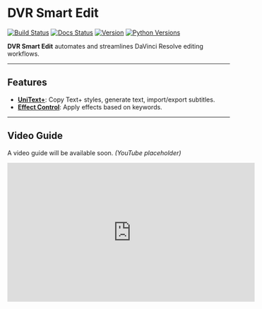 # DVR Smart Edit

[![Build Status](https://img.shields.io/github/actions/workflow/status/xyzkaz/automate-davinci-resolve/main.yml?branch=main)](https://github.com/xyzkaz/automate-davinci-resolve/actions)
[![Docs Status](https://img.shields.io/github/deployments/xyzkaz/automate-davinci-resolve/github-pages?label=docs)](https://username.github.io/my-plugin/)
[![Version](https://img.shields.io/github/v/tag/xyzkaz/automate-davinci-resolve?label=version)](https://github.com/xyzkaz/automate-davinci-resolve/releases)
[![Python Versions](https://img.shields.io/badge/python-3.10--3.13-blue)](https://www.python.org/)

**DVR Smart Edit** automates and streamlines DaVinci Resolve editing workflows.

---

## Features
- **[UniText+](features/unitext-plus.md)**: Copy Text+ styles, generate text, import/export subtitles.
- **[Effect Control](features/effect-control.md)**: Apply effects based on keywords.

---

## Video Guide
A video guide will be available soon. *(YouTube placeholder)*

<iframe width="560" height="315" src="https://www.youtube.com/embed/your-video-id" frameborder="0" allow="accelerometer; autoplay; clipboard-write; encrypted-media; gyroscope; picture-in-picture" allowfullscreen></iframe>
